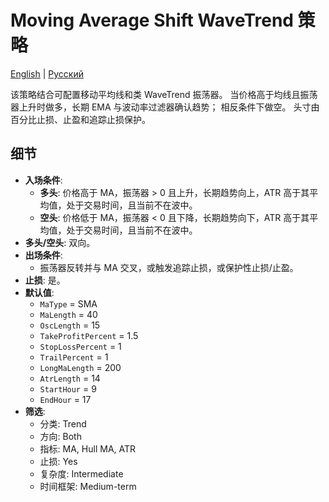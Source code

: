 # Moving Average Shift WaveTrend 策略
[English](README.md) | [Русский](README_ru.md)

该策略结合可配置移动平均线和类 WaveTrend 振荡器。 当价格高于均线且振荡器上升时做多，长期 EMA 与波动率过滤器确认趋势； 相反条件下做空。 头寸由百分比止损、止盈和追踪止损保护。

## 细节

- **入场条件**:
  - **多头**: 价格高于 MA，振荡器 > 0 且上升，长期趋势向上，ATR 高于其平均值，处于交易时间，且当前不在波中。
  - **空头**: 价格低于 MA，振荡器 < 0 且下降，长期趋势向下，ATR 高于其平均值，处于交易时间，且当前不在波中。
- **多头/空头**: 双向。
- **出场条件**:
  - 振荡器反转并与 MA 交叉，或触发追踪止损，或保护性止损/止盈。
- **止损**: 是。
- **默认值**:
  - `MaType` = SMA
  - `MaLength` = 40
  - `OscLength` = 15
  - `TakeProfitPercent` = 1.5
  - `StopLossPercent` = 1
  - `TrailPercent` = 1
  - `LongMaLength` = 200
  - `AtrLength` = 14
  - `StartHour` = 9
  - `EndHour` = 17
- **筛选**:
  - 分类: Trend
  - 方向: Both
  - 指标: MA, Hull MA, ATR
  - 止损: Yes
  - 复杂度: Intermediate
  - 时间框架: Medium-term

